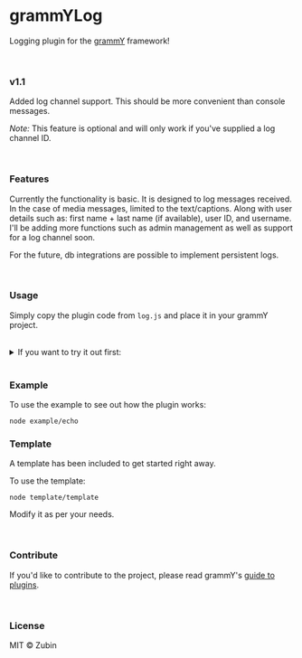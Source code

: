 # grammYLog

Logging plugin for the [grammY](https://github.com/grammyjs/grammy) framework!

<br>

### v1.1

Added log channel support. This should be more convenient than console messages.

_Note:_ This feature is optional and will only work if you've supplied a log channel ID.

<br>

### Features

Currently the functionality is basic. It is designed to log messages received. In the case of media messages, limited to the text/captions. Along with user details such as: first name + last name (if available), user ID, and username. I'll be adding more functions such as admin management as well as support for a log channel soon.

For the future, db integrations are possible to implement persistent logs.

<br>

### Usage

Simply copy the plugin code from ```log.js``` and place it in your grammY project.

<br>

<details>

<summary>
If you want to try it out first:

</summary>

<br>

1. Firstly, clone this repo.

2. Then run ```npm i```.

3. Rename .env.example to .env and provide bot token.

</details>

<br>

### Example

To use the example to see out how the plugin works:

```shell
node example/echo
```
### Template

A template has been included to get started right away.

To use the template:

```shell
node template/template
```

Modify it as per your needs.

<br>

### Contribute

If you'd like to contribute to the project, please read grammY's [guide to plugins](https://grammy.dev/plugins/guide.html).

<br>

### License

MIT  ©️ Zubin